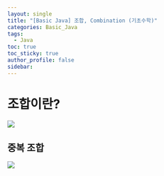 ```yaml
---
layout: single
title: "[Basic Java] 조합, Combination (기초수학)"
categories: Basic_Java
tags:
  - Java
toc: true
toc_sticky: true
author_profile: false
sidebar:
---
```

# 조합이란?


![](https://i.imgur.com/IWYaAzK.png)

## 중복 조합

![](https://i.imgur.com/vpU1pP1.png)


